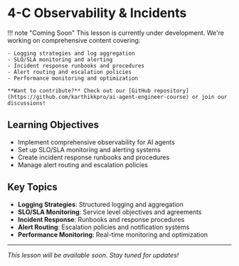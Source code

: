 # 4-C Observability & Incidents

!!! note "Coming Soon"
This lesson is currently under development. We're working on comprehensive content covering:

    - Logging strategies and log aggregation
    - SLO/SLA monitoring and alerting
    - Incident response runbooks and procedures
    - Alert routing and escalation policies
    - Performance monitoring and optimization

    **Want to contribute?** Check out our [GitHub repository](https://github.com/karthikkpro/ai-agent-engineer-course) or join our discussions!

## Learning Objectives

- Implement comprehensive observability for AI agents
- Set up SLO/SLA monitoring and alerting systems
- Create incident response runbooks and procedures
- Manage alert routing and escalation policies

## Key Topics

- **Logging Strategies**: Structured logging and aggregation
- **SLO/SLA Monitoring**: Service level objectives and agreements
- **Incident Response**: Runbooks and response procedures
- **Alert Routing**: Escalation policies and notification systems
- **Performance Monitoring**: Real-time monitoring and optimization

---

_This lesson will be available soon. Stay tuned for updates!_
